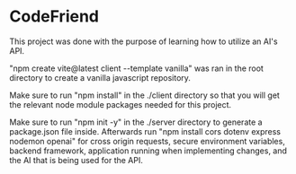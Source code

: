 # CodeFriend
This project was done with the purpose of learning how to utilize an AI's API.

"npm create vite@latest client --template vanilla" was ran in the root directory to create a vanilla javascript
repository.

Make sure to run "npm install" in the ./client directory so that you will get the relevant node module packages needed for this project. 

Make sure to run "npm init -y" in the ./server directory to generate a package.json file inside. 
Afterwards run "npm install cors dotenv express nodemon openai" for cross origin requests, secure environment variables, backend framework, application running when implementing changes, and the AI that is being used for the API.
